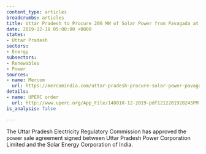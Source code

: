 ```yaml
---
content_type: articles
breadcrumbs: articles
title: Uttar Pradesh to Procure 200 MW of Solar Power from Pavagada at ₹2.89/kWh
date: 2019-12-18 05:00:00 +0000
states:
- Uttar Pradesh
sectors:
- Energy
subsectors:
- Renewables
- Power
sources:
- name: Mercom
  url: https://mercomindia.com/uttar-pradesh-procure-solar-power-pavagada/
details:
- name: UPERC order
  url: http://www.uperc.org/App_File/148010-12-2019-pdf1212201920245PM.pdf
is_analysis: false

---
```

The Uttar Pradesh Electricity Regulatory Commission has approved the power sale agreement signed between Uttar Pradesh Power Corporation Limited and the Solar Energy Corporation of India.